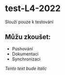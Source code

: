 # test-L4-2022

Slouží pouze k testování

## Můžu zkoušet:

* Pushování
* Dokumentaci
* Synchronizaci

*Tento text bude italic*
